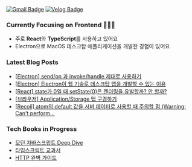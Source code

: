 [![Gmail Badge](https://img.shields.io/badge/Gmail-d14836?style=flat-square&logo=Gmail&logoColor=white&link=mailto:eunjiodos@gmail.com)](mailto:eeunjiilee@gmail.com)
[![Velog Badge](http://img.shields.io/badge/-Blog-20c997?style=flat-square&logo=velog&logoColor=white&link=https://velog.io/@eunjios)](https://velog.io/@eunjios)

### Currently Focusing on Frontend 👩🏻‍💻
- 주로 **React**와 **TypeScript**를 사용하고 있어요
- Electron으로 MacOS 데스크탑 애플리케이션을 개발한 경험이 있어요

### Latest Blog Posts
<!-- BLOG-POST-LIST:START -->
- [[Electron] send/on 과 invoke/handle 제대로 사용하기](https://velog.io/@eunjios/Electron-%EC%84%A4%EC%A0%95-%EC%B0%BD%EC%9D%84-%EA%B0%9C%EB%B0%9C%ED%95%98%EB%A9%B0-%ED%96%88%EB%8D%98-%EA%B3%A0%EB%AF%BC-%EA%B8%B0%EB%A1%9D)
- [[Electron] Electron이 웹 기술로 데스크탑 앱을 개발할 수 있는 이유](https://velog.io/@eunjios/Electron-Electron%EC%9D%B4-%EC%9B%B9-%EA%B8%B0%EC%88%A0%EB%A1%9C-%EB%8D%B0%EC%8A%A4%ED%81%AC%ED%83%91-%EC%95%B1%EC%9D%84-%EA%B0%9C%EB%B0%9C%ED%95%A0-%EC%88%98-%EC%9E%88%EB%8A%94-%EC%9D%B4%EC%9C%A0)
- [[React] state가 0일 때 setState&lpar;0&rpar;은 렌더링을 유발할까? 안 할까?](https://velog.io/@eunjios/react-set-state-and-rendering)
- [[브라우저] Application/Storage 탭 구경하기](https://velog.io/@eunjios/%EB%B8%8C%EB%9D%BC%EC%9A%B0%EC%A0%80-ApplicationStorage-%ED%83%AD-%EA%B5%AC%EA%B2%BD%ED%95%98%EA%B8%B0)
- [[Recoil] atom의 default 값을 서버 데이터로 사용할 때 주의할 점 &lpar;Warning: Can&#39;t perform...](https://velog.io/@eunjios/Recoil-atom%EC%9D%98-default-%EA%B0%92%EC%9D%84-%EC%84%9C%EB%B2%84-%EB%8D%B0%EC%9D%B4%ED%84%B0%EB%A1%9C-%EC%82%AC%EC%9A%A9%ED%95%A0-%EB%95%8C-%EC%A3%BC%EC%9D%98%ED%95%A0-%EC%A0%90-Warning-Cant-perform-a-React-state-update-on-a-component-that-hasnt-mounted-yet)
<!-- BLOG-POST-LIST:END -->

### Tech Books in Progress
- [모던 자바스크립트 Deep Dive](https://www.notion.so/eunjidev/Deep-Dive-3c1a7a005d174a12a2db00de08d92c3e?pvs=4)
- [타입스크립트 교과서](https://eunjidev.notion.site/af266cd361024577b79d73af2d671c78?pvs=4)
- [HTTP 완벽 가이드](https://eunjidev.notion.site/HTTP-691e1525d41a4da69d9da2114b8c0e09?pvs=4)
